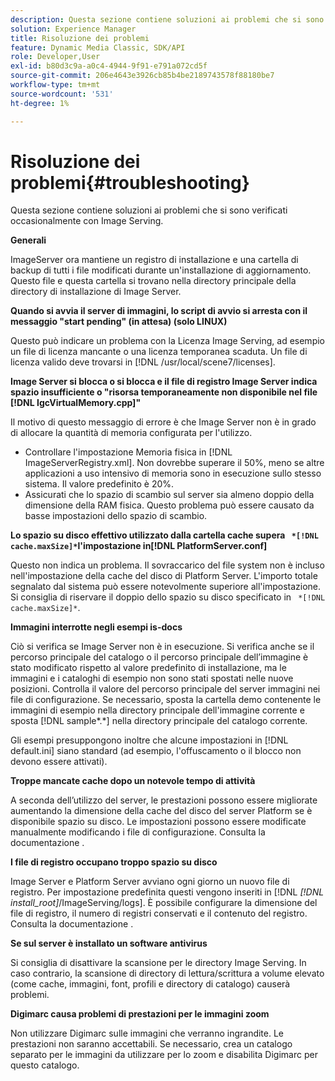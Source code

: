 ```yaml
---
description: Questa sezione contiene soluzioni ai problemi che si sono verificati occasionalmente con Image Serving.
solution: Experience Manager
title: Risoluzione dei problemi
feature: Dynamic Media Classic, SDK/API
role: Developer,User
exl-id: b80d3c9a-a0c4-4944-9f91-e791a072cd5f
source-git-commit: 206e4643e3926cb85b4be2189743578f88180be7
workflow-type: tm+mt
source-wordcount: '531'
ht-degree: 1%

---
```


# Risoluzione dei problemi{#troubleshooting}

Questa sezione contiene soluzioni ai problemi che si sono verificati occasionalmente con Image Serving.

**Generali**

ImageServer ora mantiene un registro di installazione e una cartella di backup di tutti i file modificati durante un&#39;installazione di aggiornamento. Questo file e questa cartella si trovano nella directory principale della directory di installazione di Image Server.

**Quando si avvia il server di immagini, lo script di avvio si arresta con il messaggio &quot;start pending&quot; (in attesa) (solo LINUX)**

Questo può indicare un problema con la Licenza Image Serving, ad esempio un file di licenza mancante o una licenza temporanea scaduta. Un file di licenza valido deve trovarsi in [!DNL /usr/local/scene7/licenses].

**Image Server si blocca o si blocca e il file di registro Image Server indica spazio insufficiente o &quot;risorsa temporaneamente non disponibile nel file  [!DNL IgcVirtualMemory.cpp]&quot;**

Il motivo di questo messaggio di errore è che Image Server non è in grado di allocare la quantità di memoria configurata per l&#39;utilizzo.

* Controllare l&#39;impostazione Memoria fisica in [!DNL ImageServerRegistry.xml]. Non dovrebbe superare il 50%, meno se altre applicazioni a uso intensivo di memoria sono in esecuzione sullo stesso sistema. Il valore predefinito è 20%.
* Assicurati che lo spazio di scambio sul server sia almeno doppio della dimensione della RAM fisica. Questo problema può essere causato da basse impostazioni dello spazio di scambio.

**Lo spazio su disco effettivo utilizzato dalla cartella cache supera  ` *[!DNL cache.maxSize]*`l&#39;impostazione in[!DNL PlatformServer.conf]**

Questo non indica un problema. Il sovraccarico del file system non è incluso nell&#39;impostazione della cache del disco di Platform Server. L&#39;importo totale segnalato dal sistema può essere notevolmente superiore all&#39;impostazione. Si consiglia di riservare il doppio dello spazio su disco specificato in ` *[!DNL cache.maxSize]*`.

**Immagini interrotte negli esempi is-docs**

Ciò si verifica se Image Server non è in esecuzione. Si verifica anche se il percorso principale del catalogo o il percorso principale dell’immagine è stato modificato rispetto al valore predefinito di installazione, ma le immagini e i cataloghi di esempio non sono stati spostati nelle nuove posizioni. Controlla il valore del percorso principale del server immagini nei file di configurazione. Se necessario, sposta la cartella demo contenente le immagini di esempio nella directory principale dell&#39;immagine corrente e sposta [!DNL sample*.*] nella directory principale del catalogo corrente.

Gli esempi presuppongono inoltre che alcune impostazioni in [!DNL default.ini] siano standard (ad esempio, l&#39;offuscamento o il blocco non devono essere attivati).

**Troppe mancate cache dopo un notevole tempo di attività**

A seconda dell’utilizzo del server, le prestazioni possono essere migliorate aumentando la dimensione della cache del disco del server Platform se è disponibile spazio su disco. Le impostazioni possono essere modificate manualmente modificando i file di configurazione. Consulta la documentazione .

**I file di registro occupano troppo spazio su disco**

Image Server e Platform Server avviano ogni giorno un nuovo file di registro. Per impostazione predefinita questi vengono inseriti in [!DNL *[!DNL install_root]*/ImageServing/logs]. È possibile configurare la dimensione del file di registro, il numero di registri conservati e il contenuto del registro. Consulta la documentazione .

**Se sul server è installato un software antivirus**

Si consiglia di disattivare la scansione per le directory Image Serving. In caso contrario, la scansione di directory di lettura/scrittura a volume elevato (come cache, immagini, font, profili e directory di catalogo) causerà problemi.

**Digimarc causa problemi di prestazioni per le immagini zoom**

Non utilizzare Digimarc sulle immagini che verranno ingrandite. Le prestazioni non saranno accettabili. Se necessario, crea un catalogo separato per le immagini da utilizzare per lo zoom e disabilita Digimarc per questo catalogo.
